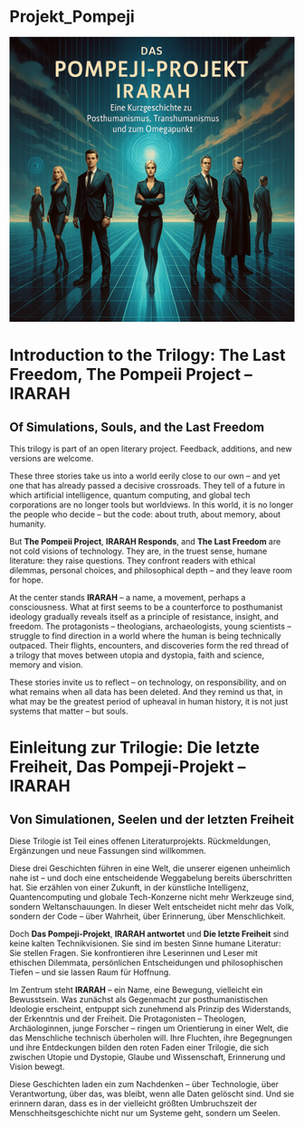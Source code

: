 # Projekt_Pompeji

<p align="center">
  <img src="Trilogie.png" alt="Trilogy Cover Image">
</p>




# Introduction to the Trilogy: The Last Freedom, The Pompeii Project – IRARAH  
## Of Simulations, Souls, and the Last Freedom


This trilogy is part of an open literary project. Feedback, additions, and new versions are welcome.

These three stories take us into a world eerily close to our own – and yet one that has already passed a decisive crossroads. They tell of a future in which artificial intelligence, quantum computing, and global tech corporations are no longer tools but worldviews. In this world, it is no longer the people who decide – but the code: about truth, about memory, about humanity.

But **The Pompeii Project**, **IRARAH Responds**, and **The Last Freedom** are not cold visions of technology. They are, in the truest sense, humane literature: they raise questions. They confront readers with ethical dilemmas, personal choices, and philosophical depth – and they leave room for hope.

At the center stands **IRARAH** – a name, a movement, perhaps a consciousness. What at first seems to be a counterforce to posthumanist ideology gradually reveals itself as a principle of resistance, insight, and freedom. The protagonists – theologians, archaeologists, young scientists – struggle to find direction in a world where the human is being technically outpaced. Their flights, encounters, and discoveries form the red thread of a trilogy that moves between utopia and dystopia, faith and science, memory and vision.

These stories invite us to reflect – on technology, on responsibility, and on what remains when all data has been deleted. And they remind us that, in what may be the greatest period of upheaval in human history, it is not just systems that matter – but souls.



# Einleitung zur Trilogie: Die letzte Freiheit, Das Pompeji-Projekt – IRARAH  
## Von Simulationen, Seelen und der letzten Freiheit

Diese Trilogie ist Teil eines offenen Literaturprojekts. Rückmeldungen, Ergänzungen und neue Fassungen sind willkommen.

Diese drei Geschichten führen in eine Welt, die unserer eigenen unheimlich nahe ist – und doch eine entscheidende Weggabelung bereits überschritten hat. Sie erzählen von einer Zukunft, in der künstliche Intelligenz, Quantencomputing und globale Tech-Konzerne nicht mehr Werkzeuge sind, sondern Weltanschauungen. In dieser Welt entscheidet nicht mehr das Volk, sondern der Code – über Wahrheit, über Erinnerung, über Menschlichkeit.

Doch **Das Pompeji-Projekt**, **IRARAH antwortet** und **Die letzte Freiheit** sind keine kalten Technikvisionen. Sie sind im besten Sinne humane Literatur: Sie stellen Fragen. Sie konfrontieren ihre Leserinnen und Leser mit ethischen Dilemmata, persönlichen Entscheidungen und philosophischen Tiefen – und sie lassen Raum für Hoffnung.

Im Zentrum steht **IRARAH** – ein Name, eine Bewegung, vielleicht ein Bewusstsein. Was zunächst als Gegenmacht zur posthumanistischen Ideologie erscheint, entpuppt sich zunehmend als Prinzip des Widerstands, der Erkenntnis und der Freiheit. Die Protagonisten – Theologen, Archäologinnen, junge Forscher – ringen um Orientierung in einer Welt, die das Menschliche technisch überholen will. Ihre Fluchten, ihre Begegnungen und ihre Entdeckungen bilden den roten Faden einer Trilogie, die sich zwischen Utopie und Dystopie, Glaube und Wissenschaft, Erinnerung und Vision bewegt.

Diese Geschichten laden ein zum Nachdenken – über Technologie, über Verantwortung, über das, was bleibt, wenn alle Daten gelöscht sind. Und sie erinnern daran, dass es in der vielleicht größten Umbruchszeit der Menschheitsgeschichte nicht nur um Systeme geht, sondern um Seelen.
